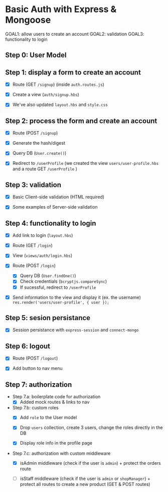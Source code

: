 

# Basic Auth with Express & Mongoose


GOAL1: allow users to create an account
GOAL2: validation
GOAL3: functionality to login


## Step 0: User Model


## Step 1: display a form to create an account

- [x] Route (GET `/signup`) (inside `auth.routes.js`)
- [x] Create a view (`auth/signup.hbs`)
- [x] We've also updated `layout.hbs` and `style.css`


## Step 2: process the form and create an account

- [x] Route (POST `/signup`)
- [x] Generate the hash/digest
- [x] Query DB (`User.create()`)
- [x] Redirect to `/userProfile` (we created the view `users/user-profile.hbs` and a route GET `/userProfile` )


## Step 3: validation
- [x] Basic Client-side validation (HTML required)
- [x] Some examples of Server-side validation


## Step 4: functionality to login

- [x] Add link to login (`layout.hbs`)

- [x] Route (GET `/login`)
- [x] View (`views/auth/login.hbs`)


- [x] Route (POST `/login`)
  - [x] Query DB (`User.findOne()`)
  - [x] Check credentials (`bcryptjs.compareSync`)
  - [x] If sucessful, redirect to `/userProfile`

- [x] Send information to the view and display it (ex. the username)
  `res.render('users/user-profile', { user });`


## Step 5: sesion persistance

- [x] Session persistance with `express-session` and `connect-mongo`


## Step 6: logout
- [x] Route (POST `/logout`)
- [x] Add button to nav menu


## Step 7: authorization


- Step 7.a: boilerplate code for authorization
  - [x] Added mock routes & links to nav

- Step 7.b: custom roles
  - [x] Add `role` to the User model
  - [x] Drop `users` collection, create 3 users, change the roles directly in the DB
  - [x] Display role info in the profile page


- Step 7.c: authorization with custom middleware
  - [x] isAdmin middleware (check if the user is `admin`) + protect the orders route
  - [ ] isStaff middleware (check if the user is `admin` or `shopManager`) + protect all routes to create a new product (GET & POST routes)

